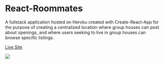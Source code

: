 # React-Roommates

A fullstack application hosted on Heroku created with Create-React-App for the purpose of creating a centralized location where group houses can post about openings, and where users seeking to live in group houses can browse specific listings.

[Live Site](https://roommates-fullstack.herokuapp.com/)

![](https://imgur.com/a/swtBrZI)
